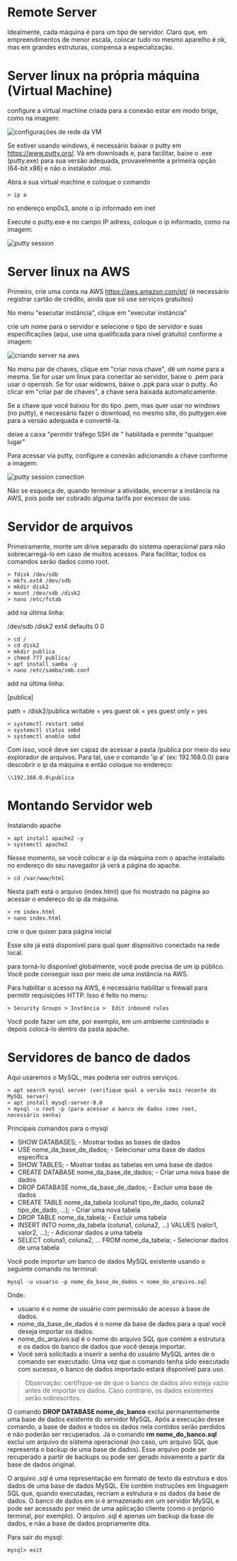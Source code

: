 # Remote Server

Idealmente, cada máquina é para um tipo de servidor. Claro que, em empreendimentos de menor escala, colocar tudo no mesmo aparelho é ok, mas em grandes estruturas, compensa a especialização.

# Server linux na própria máquina (Virtual Machine)

configure a virtual machine criada para a conexão estar em modo brige, como na imagem:

![configurações de rede da VM](/images/virtualmachine1.png)

Se estiver usando windows, é necessário baixar o putty em <https://www.putty.org/>. Vá em downloads e, para facilitar, baixe o .exe (putty.exe) para sua versão adequada, provavelmente a primeira opção (64-bit x86) e não o instalador .msi.

Abra a sua virtual machine e coloque o comando 

    > ip a

no endereço enp0s3, anote o ip informado em inet

Execute o putty.exe e no campo IP adress, coloque o ip informado, como na imagem:

![putty session](/images/puttysession.png)

# Server linux na AWS

Primeiro, crie uma conta na AWS <https://aws.amazon.com/pt/> (é necessário registrar cartão de crédito, ainda que só use serviços gratuitos)

No menu "esecutar instância", clique em "executar instância"

crie um nome para o servidor e selecione o tipo de servidor e suas especificações (aqui, use uma qualificada para nível gratuito) conforme a imagem:

![criando server na aws](/images/aws1.png)

No menu par de chaves, clique em "criar nova chave", dê um nome para a mesma. Se for usar um linux para conectar ao servidor, baixe o .pem para usar o openssh. Se for usar widowns, baixe o .ppk para usar o putty. Ao clicar em "criar par de chaves", a chave sera baixada automaticamente.

Se a chave que você baixou for do tipo .pem, mas quer usar no windows (no putty), é necessário fazer o download, no mesmo site, do puttygen.exe para a versão adequada e convertê-la.

deixe a caixa "permitir tráfego SSH de " habilitada e permite "qualquer lugar"

Para acessar via putty, configure a conexão adicionando a chave conforme a imagem:

![putty session conection](/images/puttysession2.png)

Não se esqueça de, quando terminar a atividade, encerrar a instância na AWS, pois pode ser cobrado alguma tarifa por excesso de uso.


# Servidor de arquivos

Primeiramente, monte um drive separado do sistema operacional para não sobrecarregá-lo em caso de muitos acessos. Para facilitar, todos os comandos serão dados como root.

    > fdisk /dev/sdb
    > mkfs.ext4 /dev/sdb
    > mkdir disk2
    > mount /dev/sdb /disk2
    > nano /etc/fstab

add na última linha: 

/dev/sdb /disk2 ext4 defaults 0 0

    > cd /
    > cd disk2
    > mkdir publica
    > chmod 777 publica/
    > apt install samba -y
    > nano /etc/samba/smb.conf

add na última linha:

[publica]

path = /disk2/publica
writable = yes
guest ok = yes
guest only = yes

    > systemctl restart smbd
    > systemctl status smbd
    > systemctl enable smbd

Com isso, você deve ser capaz de acessar a pasta /publica por meio do seu explorador de arquivos. Para tal, use o comando 'ip a' (ex: 192.168.0.0) para descobrir o ip da máquina e então coloque no endereço:

    \\192.168.0.0\publica

# Montando Servidor web

Instalando apache

    > apt install apache2 -y
    > systemctl apache2

Nesse momento, se você colocar o ip da máquina com o apache instalado no endereço do seu navegador já verá a página do apache.

    > cd /var/www/html

Nesta path está o arquivo (index.html) que foi mostrado na página ao acessar o endereço do ip da máquina.

    > rm index.html
    > nano index.html

crie o que quiser para página inicial

Esse site já está disponível para qual quer dispositivo conectado na rede local.

para torná-lo disponível globalmente, você pode precisa de um ip público. Você pode conseguir isso por meio de uma instância na AWS.

Para habilitar o acesso na AWS, é necessário habilitar o firewall para permitir requisições HTTP. Isso é feito no menu:

    > Security Groups > Instância >  Edit inbound rules

Você pode fazer um site, por exemplo, em um ambiente controlado e depois colocá-lo dentro da pasta apache.

# Servidores de banco de dados

Aqui usaremos o MySQL, mas poderia ser outros serviços.

    > apt search mysql server (verifique qual a versão mais recente do MySQL server)
    > apt install mysql-server-8.0
    > mysql -u root -p (para acessar o banco de dados como root, necessário senha)

Principais comandos para o mysql

- SHOW DATABASES; - Mostrar todas as bases de dados
- USE nome_da_base_de_dados; - Selecionar uma base de dados específica
- SHOW TABLES; - Mostrar todas as tabelas em uma base de dados
- CREATE DATABASE nome_da_base_de_dados; - Criar uma nova base de dados
- DROP DATABASE nome_da_base_de_dados; - Excluir uma base de dados
- CREATE TABLE nome_da_tabela (coluna1 tipo_de_dado, coluna2 tipo_de_dado, ...); - Criar uma nova tabela
- DROP TABLE nome_da_tabela; - Excluir uma tabela
- INSERT INTO nome_da_tabela (coluna1, coluna2, ...) VALUES (valor1, valor2, ...); - Adicionar dados a uma tabela
- SELECT coluna1, coluna2, ... FROM nome_da_tabela; - Selecionar dados de uma tabela

Você pode importar um banco de dados MySQL existente usando o seguinte comando no terminal:

    mysql -u usuario -p nome_da_base_de_dados < nome_do_arquivo.sql

Onde:

- usuario é o nome de usuário com permissão de acesso à base de dados.
- nome_da_base_de_dados é o nome da base de dados para a qual você deseja importar os dados.
- nome_do_arquivo.sql é o nome do arquivo SQL que contém a estrutura e os dados do banco de dados que você deseja importar.
- Você será solicitado a inserir a senha do usuário MySQL antes de o comando ser executado. Uma vez que o comando tenha sido executado com sucesso, o banco de dados importado estará disponível para uso.

> Observação: certifique-se de que o banco de dados alvo esteja vazio antes de importar os dados. Caso contrário, os dados existentes serão sobrescritos.

O comando **DROP DATABASE nome_do_banco** exclui permanentemente uma base de dados existente do servidor MySQL. Após a execução desse comando, a base de dados e todos os dados nela contidos serão perdidos e não poderão ser recuperados. Já o comando **rm nome_do_banco.sql** exclui um arquivo do sistema operacional (no caso, um arquivo SQL que representa o backup de uma base de dados). Esse arquivo pode ser recuperado a partir de backups ou pode ser gerado novamente a partir da base de dados original.

O arquivo .sql é uma representação em formato de texto da estrutura e dos dados de uma base de dados MySQL. Ele contém instruções em linguagem SQL que, quando executadas, recriam a estrutura e os dados da base de dados. O banco de dados em si é armazenado em um servidor MySQL e pode ser acessado por meio de uma aplicação cliente (como o próprio terminal, por exemplo). O arquivo .sql é apenas um backup da base de dados, e não a base de dados propriamente dita.

Para sair do mysql:

    mysql> exit

